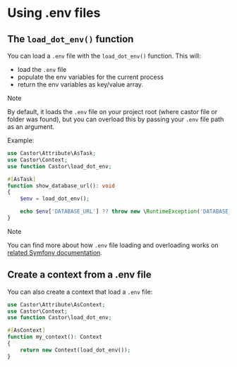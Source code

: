 # Using .env files

## The `load_dot_env()` function

You can load a `.env` file with the `load_dot_env()` function. This will:
- load the `.env` file
- populate the env variables for the current process
- return the env variables as key/value array.

> [!NOTE]
> By default, it loads the `.env` file on your project root (where castor file
> or folder was found), but you can overload this by passing your `.env` file
> path as an argument.

Example:

```php
use Castor\Attribute\AsTask;
use Castor\Context;
use function Castor\load_dot_env;

#[AsTask]
function show_database_url(): void
{
    $env = load_dot_env();

    echo $env['DATABASE_URL'] ?? throw new \RuntimeException('DATABASE_URL is not defined');
}
```

> [!NOTE]
> You can find more about how `.env` file loading and overloading works on
> [related Symfony documentation](https://symfony.com/doc/current/configuration.html#configuring-environment-variables-in-env-files).

## Create a context from a .env file

You can also create a context that load a `.env` file:

```php
use Castor\Attribute\AsContext;
use Castor\Context;
use function Castor\load_dot_env;

#[AsContext]
function my_context(): Context
{
    return new Context(load_dot_env());
}
```
